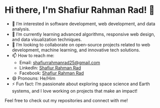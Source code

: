 # Hi there, I'm Shafiur Rahman Rad! 👋

- 👀 I’m interested in software development, web development, and data analysis.
- 🌱 I’m currently learning advanced algorithms, responsive web design, and data visualization techniques.
- 💞️ I’m looking to collaborate on open-source projects related to web development, machine learning, and innovative tech solutions.
- 📫 How to reach me: 
  - Email: [shafiurrahmanrad25@gmail.com](mailto:shafiurrahmanrad25@gmail.com)
  - LinkedIn: [Shafiur Rahman Rad](https://www.linkedin.com/in/shafiurrahmanrad/)
  - Facebook: [Shafiur Rahman Rad](https://www.facebook.com/profile.php?id=100072754745638)
- 😄 Pronouns: He/Him
- ⚡ Fun fact: I’m passionate about exploring space science and Earth systems, and I love working on projects that make an impact!

Feel free to check out my repositories and connect with me!
